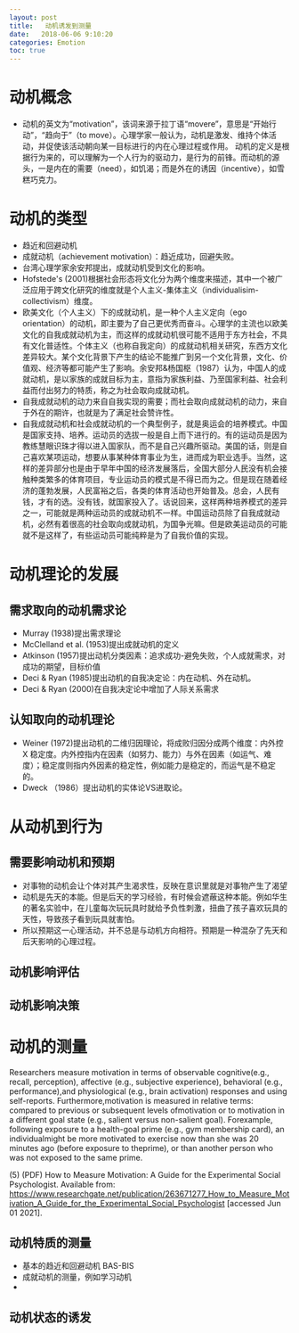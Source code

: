 ```yaml
---
layout: post
title:   动机诱发到测量
date:   2018-06-06 9:10:20
categories: Emotion
toc: true
---
```


# 动机概念

* 动机的英文为“motivation”，该词来源于拉丁语“movere”，意思是“开始行动”，“趋向于”（to move）。心理学家一般认为，动机是激发、维持个体活动，并促使该活动朝向某一目标进行的内在心理过程或作用。
动机的定义是根据行为来的，可以理解为一个人行为的驱动力，是行为的前锋。而动机的源头，一是内在的需要（need），如饥渴；而是外在的诱因（incentive），如雪糕巧克力。

# 动机的类型

* 趋近和回避动机
* 成就动机（achievement motivation）：趋近成功，回避失败。
* 台湾心理学家余安邦提出，成就动机受到文化的影响。
* Hofstede's (2001)根据社会形态将文化分为两个维度来描述，其中一个被广泛应用于跨文化研究的维度就是个人主义-集体主义（individualisim-collectivism）维度。
* 欧美文化（个人主义）下的成就动机，是一种个人主义定向（ego orientation）的动机，即主要为了自己更优秀而奋斗。心理学的主流也以欧美文化的自我成就动机为主，而这样的成就动机很可能不适用于东方社会，不具有文化普适性。个体主义（也称自我定向）的成就动机相关研究，东西方文化差异较大。某个文化背景下产生的结论不能推广到另一个文化背景，文化、价值观、经济等都可能产生了影响。余安邦&杨国枢（1987）认为，中国人的成就动机，是以家族的成就目标为主，意指为家族利益、乃至国家利益、社会利益而付出努力的特质，称之为社会取向成就动机。
* 自我成就动机的动力来自自我实现的需要；而社会取向成就动机的动力，来自于外在的期许，也就是为了满足社会赞许性。
* 自我成就动机和社会成就动机的一个典型例子，就是奥运会的培养模式。中国是国家支持、培养。运动员的选拔一般是自上而下进行的。有的运动员是因为教练慧眼识珠才得以进入国家队，而不是自己兴趣所驱动。美国的话，则是自己喜欢某项运动，想要从事某种体育事业为生，进而成为职业选手。当然，这样的差异部分也是由于早年中国的经济发展落后，全国大部分人民没有机会接触种类繁多的体育项目，专业运动员的模式是不得已而为之。但是现在随着经济的蓬勃发展，人民富裕之后，各类的体育活动也开始普及。总会，人民有钱，才有的选。没有钱，就国家投入了。话说回来，这样两种培养模式的差异之一，可能就是两种运动员的成就动机不一样。中国运动员除了自我成就动机，必然有着很高的社会取向成就动机，为国争光嘛。但是欧美运动员的可能就不是这样了，有些运动员可能纯粹是为了自我价值的实现。

# 动机理论的发展

## 需求取向的动机需求论

* Murray (1938)提出需求理论
* McClelland et al. (1953)提出成就动机的定义
* Atkinson (1957)提出动机分类因素：追求成功-避免失败，个人成就需求，对成功的期望，目标价值
* Deci & Ryan (1985)提出动机的自我决定论：内在动机、外在动机。
* Deci & Ryan (2000)在自我决定论中增加了人际关系需求

## 认知取向的动机理论

* Weiner (1972)提出动机的二维归因理论，将成败归因分成两个维度：内外控 X 稳定度。内外控指内在因素（如努力、能力）与外在因素（如运气、难度）；稳定度则指内外因素的稳定性，例如能力是稳定的，而运气是不稳定的。
* Dweck （1986）提出动机的实体论VS进取论。

# 从动机到行为

## 需要影响动机和预期

* 对事物的动机会让个体对其产生渴求性，反映在意识里就是对事物产生了渴望
* 动机是先天的本能。但是后天的学习经验，有时候会遮蔽这种本能。例如华生的著名实验中，在儿童每次玩玩具时就给予负性刺激，扭曲了孩子喜欢玩具的天性，导致孩子看到玩具就害怕。
* 所以预期这一心理活动，并不总是与动机方向相符。预期是一种混杂了先天和后天影响的心理过程。

## 动机影响评估

## 动机影响决策

# 动机的测量

Researchers measure motivation in terms of observable cognitive(e.g., recall, perception), affective (e.g., subjective experience), behavioral (e.g., performance),and physiological (e.g., brain activation) responses and using self-reports.  Furthermore,motivation is measured in relative terms: compared to previous or subsequent levels ofmotivation or to motivation in a different goal state (e.g., salient versus non-salient goal). Forexample, following exposure to a health-goal prime (e.g., gym membership card), an individualmight be more motivated to exercise now than she was 20 minutes ago (before exposure to theprime), or than another person who was not exposed to the same prime.

(5) (PDF) How to Measure Motivation: A Guide for the Experimental Social Psychologist. Available from: https://www.researchgate.net/publication/263671277_How_to_Measure_Motivation_A_Guide_for_the_Experimental_Social_Psychologist [accessed Jun 01 2021].


## 动机特质的测量

* 基本的趋近和回避动机 BAS-BIS
* 成就动机的测量，例如学习动机
*

## 动机状态的诱发
